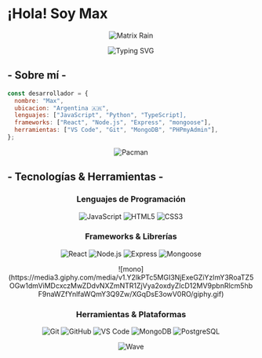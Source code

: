 # ¡Hola! Soy Max

<div align="center">
  
![Matrix Rain](https://media.giphy.com/media/v1.Y2lkPTc5MGI3NjExM2l6eG5yYnRseHJ5enBiaWxkNnlkODMzbnNmOGRuemZ1bzI1b3k0cCZlcD12MV9naWZzX3NlYXJjaCZjdD1n/10zxDv7Hv5RF9C/giphy.gif)

</div>

<div align="center">
  
  ![Typing SVG](https://readme-typing-svg.herokuapp.com?font=Fira+Code&pause=1000&color=00F7FF&center=true&vCenter=true&width=435&lines=Developer+🚀;Apasionado+por+la+tecnología+💻;Siempre+aprendiendo+algo+nuevo+📚)

</div>

## - Sobre mí -

```javascript
const desarrollador = {
  nombre: "Max",
  ubicacion: "Argentina 🇦🇷",
  lenguajes: ["JavaScript", "Python", "TypeScript],
  frameworks: ["React", "Node.js", "Express", "mongoose"],
  herramientas: ["VS Code", "Git", "MongoDB", "PHPmyAdmin"],
};
```

<div align="center">

![Pacman](https://user-images.githubusercontent.com/74038190/212284158-e840e285-664b-44d7-b79b-e264b5e54825.gif)

</div>

## - Tecnologías & Herramientas -

<div align="center">

### Lenguajes de Programación

![JavaScript](https://img.shields.io/badge/-JavaScript-F7DF1E?style=flat-square&logo=javascript&logoColor=black)
![HTML5](https://img.shields.io/badge/-HTML5-E34F26?style=flat-square&logo=html5&logoColor=white)
![CSS3](https://img.shields.io/badge/-CSS3-1572B6?style=flat-square&logo=css3&logoColor=white)

### Frameworks & Librerías

![React](https://img.shields.io/badge/-React-61DAFB?style=flat-square&logo=react&logoColor=black)
![Node.js](https://img.shields.io/badge/-Node.js-339933?style=flat-square&logo=node.js&logoColor=white)
![Express](https://img.shields.io/badge/-Express-000000?style=flat-square&logo=express&logoColor=white)
![Mongoose](https://img.shields.io/badge/-Mongoose-880000?style=flat-square&logo=mongoose&logoColor=white)

<div align="center">
![mono](https://media3.giphy.com/media/v1.Y2lkPTc5MGI3NjExeGZiYzlmY3RoaTZ5OGw1dmViMDcxczMwZDdvNXZmNTR1ZjVya2oxdyZlcD12MV9pbnRlcm5hbF9naWZfYnlfaWQmY3Q9Zw/XGqDsE3owV0RO/giphy.gif)
</div>

### Herramientas & Plataformas

![Git](https://img.shields.io/badge/-Git-F05032?style=flat-square&logo=git&logoColor=white)
![GitHub](https://img.shields.io/badge/-GitHub-181717?style=flat-square&logo=github&logoColor=white)
![VS Code](https://img.shields.io/badge/-VS_Code-007ACC?style=flat-square&logo=visual-studio-code&logoColor=white)
![MongoDB](https://img.shields.io/badge/-MongoDB-47A248?style=flat-square&logo=mongodb&logoColor=white)
![PostgreSQL](https://img.shields.io/badge/-PostgreSQL-336791?style=flat-square&logo=postgresql&logoColor=white)

</div>

<div align="center">

![Wave](https://raw.githubusercontent.com/mayhemantt/mayhemantt/Update/svg/Bottom.svg)

</div>
